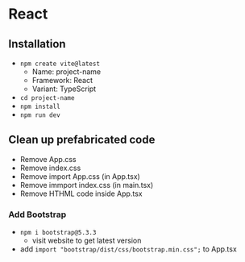 # React

## Installation

-   `npm create vite@latest`
    -   Name: project-name
    -   Framework: React
    -   Variant: TypeScript
-   `cd project-name`
-   `npm install`
-   `npm run dev`

## Clean up prefabricated code

-   Remove App.css
-   Remove index.css
-   Remove import App.css (in App.tsx)
-   Remove immport index.css (in main.tsx)
-   Remove HTHML code inside App.tsx

### Add Bootstrap

-   `npm i bootstrap@5.3.3`
    -   visit website to get latest version
-   add `import "bootstrap/dist/css/bootstrap.min.css";` to App.tsx
